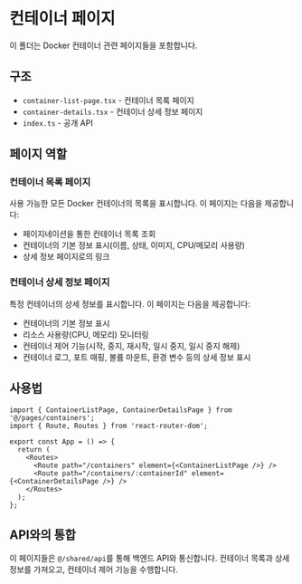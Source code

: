 # 컨테이너 페이지

이 폴더는 Docker 컨테이너 관련 페이지들을 포함합니다.

## 구조

- `container-list-page.tsx` - 컨테이너 목록 페이지
- `container-details.tsx` - 컨테이너 상세 정보 페이지
- `index.ts` - 공개 API

## 페이지 역할

### 컨테이너 목록 페이지

사용 가능한 모든 Docker 컨테이너의 목록을 표시합니다. 이 페이지는 다음을 제공합니다:
- 페이지네이션을 통한 컨테이너 목록 조회
- 컨테이너의 기본 정보 표시(이름, 상태, 이미지, CPU/메모리 사용량)
- 상세 정보 페이지로의 링크

### 컨테이너 상세 정보 페이지

특정 컨테이너의 상세 정보를 표시합니다. 이 페이지는 다음을 제공합니다:
- 컨테이너의 기본 정보 표시
- 리소스 사용량(CPU, 메모리) 모니터링
- 컨테이너 제어 기능(시작, 중지, 재시작, 일시 중지, 일시 중지 해제)
- 컨테이너 로그, 포트 매핑, 볼륨 마운트, 환경 변수 등의 상세 정보 표시

## 사용법

```tsx
import { ContainerListPage, ContainerDetailsPage } from '@/pages/containers';
import { Route, Routes } from 'react-router-dom';

export const App = () => {
  return (
    <Routes>
      <Route path="/containers" element={<ContainerListPage />} />
      <Route path="/containers/:containerId" element={<ContainerDetailsPage />} />
    </Routes>
  );
};
```

## API와의 통합

이 페이지들은 `@/shared/api`를 통해 백엔드 API와 통신합니다. 컨테이너 목록과 상세 정보를 가져오고, 컨테이너 제어 기능을 수행합니다. 